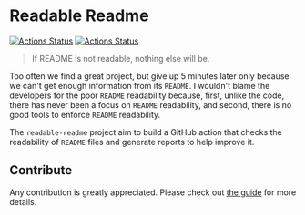 # Readable Readme

[![Actions Status](https://github.com/tianhaoz95/readable-readme/workflows/Guardians%20of%20the%20Pull%20Requests/badge.svg)](https://github.com/tianhaoz95/readable-readme/actions)
[![Actions Status](https://github.com/tianhaoz95/readable-readme/workflows/Heimdall/badge.svg)](https://github.com/tianhaoz95/readable-readme/actions)


> If README is not readable, nothing else will be.

Too often we find a great project, but give up 5 minutes later only because we can't get enough information from its `README`. I wouldn't blame the developers for the poor `README` readability because, first, unlike the code, there has never been a focus on `README` readability, and second, there is no good tools to enforce `README` readability.

The `readable-readme` project aim to build a GitHub action that checks the readability of `README` files and generate reports to help improve it.

## Contribute

Any contribution is greatly appreciated. Please check out [the guide](./CONTRIBUTING.md) for more details.


